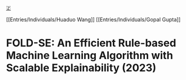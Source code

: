 [🇿](zotero://select/library/items/PBBWKERR)

[[Entries/Individuals/Huaduo Wang]] [[Entries/Individuals/Gopal Gupta]] 
# FOLD-SE: An Efficient Rule-based Machine Learning Algorithm with Scalable Explainability (2023)


